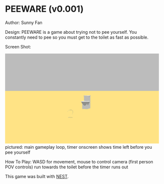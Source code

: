 # PEEWARE (v0.001)

Author: Sunny Fan

Design: PEEWARE is a game about trying not to pee yourself. You constantly need to pee so you must get to the toilet as fast as possible.

Screen Shot:

![Screen Shot](screenshot.png)
pictured: main gameplay loop, timer onscreen shows time left before you pee yourself


How To Play:
WASD for movement, mouse to control camera (first person POV controls)
run towards the toilet before the timer runs out

This game was built with [NEST](NEST.md).

